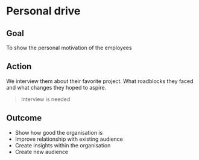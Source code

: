 # Personal drive

## Goal

To show the personal motivation of the employees

## Action

We interview them about their favorite project. What roadblocks they faced and what changes they hoped to aspire.

> Interview is needed

## Outcome

* Show how good the organisation is
* Improve relationship with existing audience
* Create insights within the organisation
* Create new audience
